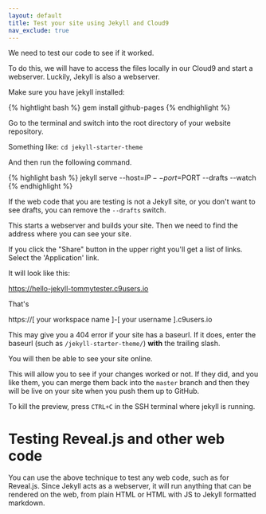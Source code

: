 ```yaml
---
layout: default
title: Test your site using Jekyll and Cloud9
nav_exclude: true
---
```


We need to test our code to see if it worked. 

To do this, we will have to access the files locally in our Cloud9 and start a webserver. 
Luckily, Jekyll is also a webserver.

Make sure you have jekyll installed:

{% hightlight bash %}
gem install github-pages
{% endhighlight %}

Go to the terminal and switch into the root directory of your website repository. 

Something like: `cd jekyll-starter-theme`

And then run the following command. 

{% highlight bash %}
jekyll serve --host=$IP --port=$PORT --drafts --watch
{% endhighlight %}

If the web code that you are testing is not a Jekyll site, or you don't want to see drafts, you can remove the `--drafts` switch.

This starts a webserver and builds your site.
Then we need to find the address where you can see your site. 

If you click the "Share" button in the upper right you'll get a list of links.  Select the 'Application' link. 

It will look like this:

https://hello-jekyll-tommytester.c9users.io

That's

https://[ your workspace name ]-[ your username ].c9users.io

This may give you a 404 error if your site has a baseurl.  If it does, enter the baseurl (such as `/jekyll-starter-theme/`) **with** the trailing slash. 

You will then be able to see your site online.

This will allow you to see if your changes worked or not. 
If they did, and you like them, you can merge them back into the `master` branch and then they will be live on your site when you push them up to GitHub. 

To kill the preview, press `CTRL+C` in the SSH terminal where jekyll is running. 

# Testing Reveal.js and other web code

You can use the above technique to test any web code, such as for Reveal.js. 
Since Jekyll acts as a webserver, it will run anything that can be rendered on the web, from plain HTML or HTML with JS to Jekyll formatted markdown.
